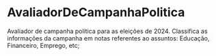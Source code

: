 # AvaliadorDeCampanhaPolitica
Avaliador de campanha política para as eleições de 2024. Classifica as informações da campanha em notas referentes ao assuntos: Educação, Financeiro, Emprego, etc;
